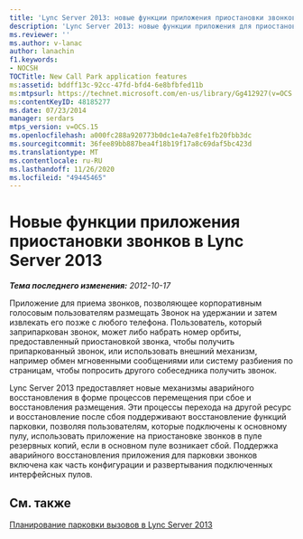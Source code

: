 ```yaml
---
title: 'Lync Server 2013: новые функции приложения приостановки звонков'
description: 'Lync Server 2013: новые функции приложения для приостановки звонков.'
ms.reviewer: ''
ms.author: v-lanac
author: lanachin
f1.keywords:
- NOCSH
TOCTitle: New Call Park application features
ms:assetid: bddff13c-92cc-47fd-bfd4-6e8bfbfed11b
ms:mtpsurl: https://technet.microsoft.com/en-us/library/Gg412927(v=OCS.15)
ms:contentKeyID: 48185277
ms.date: 07/23/2014
manager: serdars
mtps_version: v=OCS.15
ms.openlocfilehash: a000fc288a920773b0dc1e4a7e8fe1fb20fbb3dc
ms.sourcegitcommit: 36fee89bb887bea4f18b19f17a8c69daf5bc423d
ms.translationtype: MT
ms.contentlocale: ru-RU
ms.lasthandoff: 11/26/2020
ms.locfileid: "49445465"
---
```

# <a name="new-call-park-application-features-in-lync-server-2013"></a>Новые функции приложения приостановки звонков в Lync Server 2013

<div data-xmlns="http://www.w3.org/1999/xhtml">

<div class="topic" data-xmlns="http://www.w3.org/1999/xhtml" data-msxsl="urn:schemas-microsoft-com:xslt" data-cs="https://msdn.microsoft.com/">

<div data-asp="https://msdn2.microsoft.com/asp">



</div>

<div id="mainSection">

<div id="mainBody">

<span> </span>

_**Тема последнего изменения:** 2012-10-17_

Приложение для приема звонков, позволяющее корпоративным голосовым пользователям размещать Звонок на удержании и затем извлекать его позже с любого телефона. Пользователь, который заприпаркован звонок, может либо набрать номер орбиты, предоставленный приостановкой звонка, чтобы получить припаркованный звонок, или использовать внешний механизм, например обмен мгновенными сообщениями или систему разбиения по страницам, чтобы попросить другого собеседника получить звонок.

Lync Server 2013 предоставляет новые механизмы аварийного восстановления в форме процессов перемещения при сбое и восстановления размещения. Эти процессы перехода на другой ресурс и восстановление после сбоя поддерживают восстановление функций парковки, позволяя пользователям, которые подключены к основному пулу, использовать приложение на приостановке звонков в пуле резервных копий, если в основном пуле возникает сбой. Поддержка аварийного восстановления приложения для парковки звонков включена как часть конфигурации и развертывания подключенных интерфейсных пулов.

<div>

## <a name="see-also"></a>См. также


[Планирование парковки вызовов в Lync Server 2013](lync-server-2013-planning-for-call-park.md)  
  

</div>

</div>

<span> </span>

</div>

</div>

</div>

